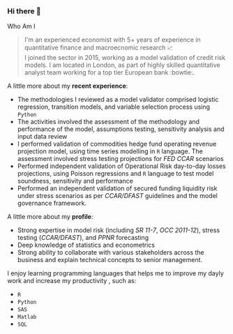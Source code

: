 ### Hi there 👋
Who Am I

> I'm an experienced economist with 5+ years of experience in quantitative finance and macroecnomic research :chart_with_upwards_trend:  
> I joined the sector in 2015, working as a model validation of credit risk models. I am located in London, as part of highly skilled quantitative analyst team working for a top tier European bank :bowtie:. 

A little more about my **recent experience**:
- The methodologies I reviewed as a model validator comprised logistic regression, transition models, and variable selection process using `Python`
- The activities involved the assessment of the methodology and performance of the model, assumptions testing, sensitivity analysis and input data review
- I performed validation of commodities hedge fund operating revenue projection model, using time series modelling in `R` language. The assessment involved stress testing projections for *FED CCAR* scenarios
- Performed independent validation of Operational Risk day-to-day losses projections, using Poisson regressions and `R` language to test model soundness, sensitivity and performance
- Performed an independent validation of secured funding liquidity risk under stress scenarios as per *CCAR/DFAST* guidelines and the model governance framework.


A little more about my **profile**:
* Strong expertise in model risk (including *SR 11-7*, *OCC 2011-12*), stress testing (*CCAR/DFAST*), and *PPNR* forecasting
* Deep knowledge of statistics and econometrics
* Strong ability to collaborate with various stakeholders across the business and explain technical concepts to senior management.

I enjoy learning programming languages that helps me to improve my dayly work and increase my productivity , such as:
* `R`
* `Python`
* `SAS`
* `Matlab`
* `SQL`


<!--
**arielmg09/arielmg09** is a ✨ _special_ ✨ repository because its `README.md` (this file) appears on your GitHub profile.

Here are some ideas to get you started:

- 🔭 I’m currently working on ...
- 🌱 I’m currently learning ...
- 👯 I’m looking to collaborate on ...
- 🤔 I’m looking for help with ...
- 💬 Ask me about ...
- 📫 How to reach me: ...
- 😄 Pronouns: ...
- ⚡ Fun fact: ...
-->
